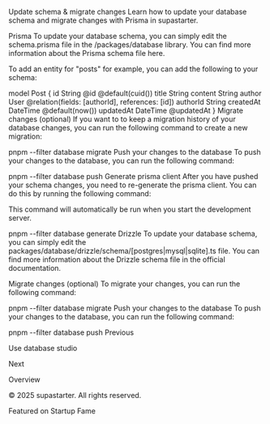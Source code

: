 Update schema & migrate changes
Learn how to update your database schema and migrate changes with Prisma in supastarter.

Prisma
To update your database schema, you can simply edit the schema.prisma file in the /packages/database library. You can find more information about the Prisma schema file here.

To add an entity for "posts" for example, you can add the following to your schema:


model Post {
  id        String      @id @default(cuid())
  title     String
  content   String
  author    User     @relation(fields: [authorId], references: [id])
  authorId  String
  createdAt DateTime @default(now())
  updatedAt DateTime @updatedAt
}
Migrate changes (optional)
If you want to to keep a migration history of your database changes, you can run the following command to create a new migration:


pnpm --filter database migrate
Push your changes to the database
To push your changes to the database, you can run the following command:


pnpm --filter database push
Generate prisma client
After you have pushed your schema changes, you need to re-generate the prisma client. You can do this by running the following command:

This command will automatically be run when you start the development server.


pnpm --filter database generate
Drizzle
To update your database schema, you can simply edit the packages/database/drizzle/schema/[postgres|mysql|sqlite].ts file. You can find more information about the Drizzle schema file in the official documentation.

Migrate changes (optional)
To migrate your changes, you can run the following command:


pnpm --filter database migrate
Push your changes to the database
To push your changes to the database, you can run the following command:


pnpm --filter database push
Previous

Use database studio

Next

Overview

© 2025 supastarter. All rights reserved.

Featured on Startup Fame




